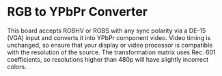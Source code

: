 # RGB to YPbPr Converter
This board accepts RGBHV or RGBS with any sync polarity via a DE-15 (VGA) input and converts it into YPbPr component video. Video timing is unchanged, so ensure that your display or video processor is compatible with the resolution of the source. The transformation matrix uses Rec. 601 coefficients, so resolutions higher than 480p will have slightly incorrect colors.
